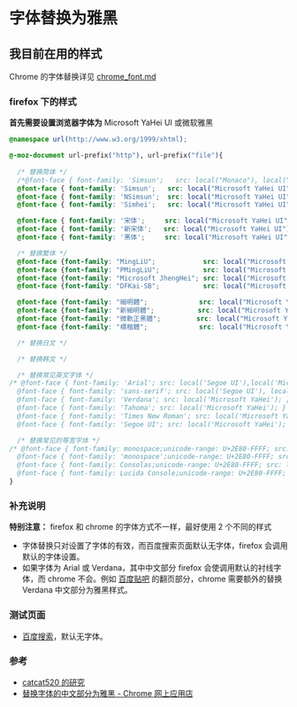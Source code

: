 # 字体替换为雅黑

## 我目前在用的样式

Chrome 的字体替换详见 [chrome_font.md](chrome_font.md)

### firefox 下的样式

**首先需要设置浏览器字体为**  Microsoft YaHei UI 或微软雅黑

```css
@namespace url(http://www.w3.org/1999/xhtml);

@-moz-document url-prefix("http"), url-prefix("file"){
  
  /* 替换简体 */
  /*@font-face { font-family: 'Simsun';   src: local("Monaco"), local("Microsoft YaHei UI"), local('Microsoft YaHei'); }*/
  @font-face { font-family: 'Simsun';   src: local("Microsoft YaHei UI"), local('Microsoft YaHei'); }
  @font-face { font-family: 'NSimsun';  src: local("Microsoft YaHei UI"), local('Microsoft YaHei'); }
  @font-face { font-family: 'Simhei';   src: local("Microsoft YaHei UI"), local('Microsoft YaHei'); }

  @font-face { font-family: '宋体';     src: local("Microsoft YaHei UI"), local('Microsoft YaHei'); }
  @font-face { font-family: '新宋体';   src: local("Microsoft YaHei UI"), local('Microsoft YaHei'); }
  @font-face { font-family: '黑体';     src: local("Microsoft YaHei UI"), local('Microsoft YaHei'); }

  /* 替换繁体 */
  @font-face {font-family: "MingLiU";            src: local("Microsoft YaHei UI"), local('Microsoft YaHei'); }
  @font-face {font-family: "PMingLiU";           src: local("Microsoft YaHei UI"), local('Microsoft YaHei'); }
  @font-face {font-family: "Microsoft JhengHei"; src: local("Microsoft YaHei UI"), local('Microsoft YaHei'); }
  @font-face {font-family: "DFKai-SB";           src: local("Microsoft YaHei UI"), local('Microsoft YaHei'); }

  @font-face {font-family: "細明體";             src: local("Microsoft YaHei UI"), local('Microsoft YaHei'); }
  @font-face {font-family: "新細明體";           src: local("Microsoft YaHei UI"), local('Microsoft YaHei'); }
  @font-face {font-family: "微軟正黑體";         src: local("Microsoft YaHei UI"), local('Microsoft YaHei'); }
  @font-face {font-family: "標楷體";             src: local("Microsoft YaHei UI"), local('Microsoft YaHei'); }

  /* 替换日文 */

  /* 替换韩文 */

  /* 替换常见英文字体 */
/* @font-face { font-family: 'Arial'; src: local('Segoe UI'),local('Microsoft YaHei'); }
  @font-face { font-family: 'sans-serif'; src: local('Segoe UI'), local('Microsoft YaHei'); } 
  @font-face { font-family: 'Verdana'; src: local('Microsoft YaHei'); }
  @font-face { font-family: 'Tahoma'; src: local('Microsoft YaHei'); }
  @font-face { font-family: 'Times New Roman'; src: local('Microsoft YaHei'); }
  @font-face { font-family: 'Segoe UI'; src: local('Microsoft YaHei'); }*/

  /* 替换常见的等宽字体 */
/* @font-face { font-family: monospace;unicode-range: U+2E80-FFFF; src: local('YaHei Consolas Hybrid')}
  @font-face { font-family: 'monospace';unicode-range: U+2E80-FFFF; src: local('YaHei Consolas Hybrid')}
  @font-face { font-family: Consolas;unicode-range: U+2E80-FFFF; src: local('YaHei Consolas Hybrid')}
  @font-face { font-family: Lucida Console;unicode-range: U+2E80-FFFF; src: local('YaHei Consolas Hybrid')}*/
}
```

### 补充说明

**特别注意：** firefox 和 chrome 的字体方式不一样，最好使用 2 个不同的样式

- 字体替换只对设置了字体的有效，而百度搜索页面默认无字体，firefox 会调用默认的字体设置。
- 如果字体为 Arial 或 Verdana，其中中文部分 firefox 会使调用默认的衬线字体，而 chrome 不会。例如 [百度贴吧](http://tieba.baidu.com/p/3285422775?pn=2) 的翻页部分，chrome 需要额外的替换 Verdana 中文部分为雅黑样式。

### 测试页面

- [百度搜索](http://www.baidu.com/s?wd=firefox)，默认无字体。

### 参考

- [catcat520 的研究](http://bbs.kafan.cn/thread-1681393-1-1.html)
- [替换字体的中文部分为雅黑 - Chrome 网上应用店](https://chrome.google.com/webstore/detail/%E6%9B%BF%E6%8D%A2%E5%AD%97%E4%BD%93%E7%9A%84%E4%B8%AD%E6%96%87%E9%83%A8%E5%88%86%E4%B8%BA%E9%9B%85%E9%BB%91/enpkigfhoabjjjonanmddidnnahopmcn)